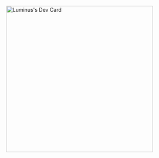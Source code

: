 <a href="https://app.daily.dev/Luminus"><img src="https://api.daily.dev/devcards/c11c143108074af3aaf78ea748780de3.png?r=b2h" width="400" alt="Luminus's Dev Card"/></a>
